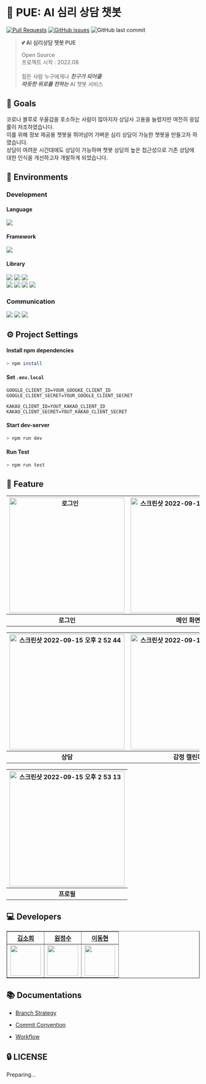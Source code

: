 # 💬 PUE: AI 심리 상담 챗봇

[![Pull Requests](https://img.shields.io/github/issues-pr/PUE-AI-ChatBot/PUE-FE?style=for-the-badge)](https://github.com/PUE-AI-ChatBot/PUE-FE/pulls)
[![GitHub issues](https://img.shields.io/github/issues/PUE-AI-ChatBot/PUE-FE?style=for-the-badge)](https://github.com/PUE-AI-ChatBot/PUE-FE/issues)
![GitHub last commit](https://img.shields.io/github/last-commit/PUE-AI-ChatBot/PUE-FE?style=for-the-badge)
>  **:two_hearts: AI 심리상담 챗봇 PUE**  
>
> Open Source <br>
> 프로젝트 시작 : 2022.08 <br> <br>
> 힘든 사람 누구에게나 ***친구가 되어줄*** <br>
> ***따듯한 위로를 전하는*** AI 챗봇 서비스 <br> 
>

## 🥇 Goals

코로나 블루로 우울감을 호소하는 사람이 많아지자 상담사 고용을 늘렸지만 여전히 응답률이 저조하였습니다. <br>
이를 위해 정보 제공용 챗봇을 뛰어넘어 가벼운 심리 상담이 가능한 챗봇을 만들고자 하였습니다. <br>
상담이 여려운 시간대에도 상담이 가능하며 챗봇 상담의 높은 접근성으로 기존 상담에 대한 인식을 개선하고자 개발하게 되었습니다. <br>

## 🔨 Environments

### Development

#### Language 
<img src="https://img.shields.io/github/package-json/dependency-version/PUE-AI-ChatBot/PUE-FE/dev/typescript?style=flat-square&color=3178c6">

#### Framework
<img src="https://img.shields.io/github/package-json/dependency-version/PUE-AI-ChatBot/PUE-FE/next?style=flat-square&color=000">

#### Library

<img src="https://img.shields.io/github/package-json/dependency-version/PUE-AI-ChatBot/PUE-FE/react?style=flat-square&color=61DAFB"> <img src="https://img.shields.io/github/package-json/dependency-version/PUE-AI-ChatBot/PUE-FE/dev/@testing-library/react?style=flat-square&color=E34F26"> <img src="https://img.shields.io/github/package-json/dependency-version/PUE-AI-ChatBot/PUE-FE/dev/jest?style=flat-square&color=">
<br/>
<img src="https://img.shields.io/github/package-json/dependency-version/PUE-AI-ChatBot/PUE-FE/swr?style=flat-square&color=141414"> <img src="https://img.shields.io/github/package-json/dependency-version/PUE-AI-ChatBot/PUE-FE/socket.io-client?style=flat-square&color=42b983"> <img src="https://img.shields.io/github/package-json/dependency-version/PUE-AI-ChatBot/PUE-FE/axios?style=flat-square&color=671ddf"> <img src="https://img.shields.io/github/package-json/dependency-version/PUE-AI-ChatBot/PUE-FE/apexcharts?style=flat-square&color=007ACC">


### Communication

<img src="https://img.shields.io/badge/Figma-F24E1E?style=flat-square&logo=Figma&logoColor=white"/>  <img src="https://img.shields.io/badge/Slack-4A154B?style=flat-square&logo=Slack&logoColor=white"/>  <img src="https://img.shields.io/badge/GitHub-181717?style=flat-square&logo=GitHub&logoColor=white"/>

## ⚙️ Project Settings

#### Install npm  dependencies

```bash
> npm install
```

#### Set `.env.local`

```dotenv
GOOGLE_CLIENT_ID=YOUR_GOOGKE_CLIENT_ID
GOOGLE_CLIENT_SECRET=YOUR_GOOGLE_CLIENT_SECRET

KAKAO_CLIENT_ID=YOUT_KAKAO_CLIENT_ID
KAKAO_CLIENT_SECRET=YOUT_KAKAO_CLIENT_SECRET
```

#### Start dev-server

```bash
> npm run dev
```

#### Run Test

```bash
> npm run test
```

## 📜 Feature

| <img width="300"  alt="로그인" src="https://user-images.githubusercontent.com/79739512/190325766-470ddbd1-9362-408e-bd40-994b34381461.png"> | <img width="300"  alt="스크린샷 2022-09-15 오후 2 52 16" src="https://user-images.githubusercontent.com/79739512/190325787-fc96abe8-ebf8-43f0-8a5b-77f6eaee7d66.png"> | 
| :---: | :---: | 
| **로그인** | **메인 화면** | 


| <img width="300" alt="스크린샷 2022-09-15 오후 2 52 44" src="https://user-images.githubusercontent.com/79739512/190325801-7534e041-ea18-4aff-8028-bb2260acf3a7.png"> | <img width="300" alt="스크린샷 2022-09-15 오후 2 53 32" src="https://user-images.githubusercontent.com/79739512/190325879-71b3a2f2-8b57-44fc-a496-eee68868a0df.png"> |
| :---: | :---: |
| **상담** | **감정 캘린더** | 


| <img width="300" alt="스크린샷 2022-09-15 오후 2 53 13" src="https://user-images.githubusercontent.com/79739512/190325889-2bdaae9e-c778-48fe-a043-fe979285fc6c.png"> |
| :---: |
| **프로필** |

## 💻 Developers
<div align="left">
    <table border="1">
        <th><a href="https://github.com/elbica">김소희</a></th>
        <th><a href="https://github.com/onejuice98">원정수</a></th>
                <th><a href="https://github.com/L2HYUNN">이동현</a></th>
        <tr>
            <td>
                <img src="https://github.com/elbica.png" width='80' />
            </td>
            <td> 
                <img src="https://github.com/onejuice98.png" width='80' />
            </td>
            <td>
                <img src="https://github.com/L2HYUNN.png" width='80' />
            </td>
        </tr>
    </table>
</div>

## 📚 Documentations

- [Branch Strategy](https://github.com/PUE-AI-ChatBot/PUE-FE/wiki/Branch-Strategy)

- [Commit Convention](https://github.com/PUE-AI-ChatBot/PUE-FE/wiki/Commit-Convention)

- [Workflow](https://github.com/PUE-AI-ChatBot/PUE-FE/wiki/Workflow)

## 🔒 LICENSE

Preparing... 








